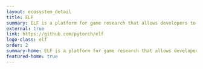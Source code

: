 ```yaml
---
layout: ecosystem_detail
title: ELF
summary: ELF is a platform for game research that allows developers to train and test their algorithms in various game environments.
external: true
link: https://github.com/pytorch/elf
logo-class: elf
order: 2
summary-home: ELF is a platform for game research that allows developers to train and test their algorithms in various game environments.
featured-home: true
---
```


